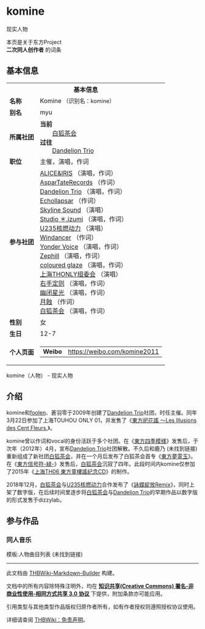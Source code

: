 # komine

<!-- source html: G:\repos\THBWiki-Markdown-Builder\THBWikiMarkdown\Temp\main\7\7f\ns0%3Akomine.html -->

现实人物

本页是关于东方Project  
 **二次同人创作者** 的词条
## 基本信息

<table><tbody><tr><th colspan="3">基本信息</th></tr><tr><td class="label"><b>名称</b></td><td> Komine <span style="font-size:90%;">（识别名：komine）</span></td></tr><tr><td class="label"><b>别名</b></td><td>myu</td></tr><tr><td class="label"><b>所属社团</b></td><td><b>当前</b><div style="margin-left:2em;"><a href="./白狐茶会.md" title="白狐茶会">白狐茶会</a></div><b>过往</b><div style="margin-left:2em;"><a href="./Dandelion_Trio.md" title="Dandelion Trio">Dandelion Trio</a></div></td></tr><tr><td class="label"><b>职位</b></td><td>主催，演唱，作词</td></tr><tr><td class="label"><b>参与社团</b></td><td><a href="./ALICE&IRIS.md" title="ALICE&amp;IRIS">ALICE&amp;IRIS</a> （演唱，作词）<br><a href="./AsparTateRecords.md" title="AsparTateRecords">AsparTateRecords</a> （作词）<br><a href="./Dandelion_Trio.md" title="Dandelion Trio">Dandelion Trio</a> （演唱，作词）<br><a href="./Echollapsar.md" title="Echollapsar">Echollapsar</a> （作词）<br><a href="./Skyline_Sound.md" title="Skyline Sound">Skyline Sound</a> （演唱）<br><a href="./Studio_＊.izumi.md" title="Studio ＊.izumi">Studio ＊.izumi</a> （演唱，作词）<br><a href="./U235核燃动力.md" title="U235核燃动力">U235核燃动力</a> （演唱）<br><a href="./Windancer.md" title="Windancer">Windancer</a> （作词）<br><a href="./Yonder_Voice.md" title="Yonder Voice">Yonder Voice</a> （演唱，作词）<br><a href="./Zephill.md" title="Zephill">Zephill</a> （演唱，作词）<br><a href="/index.php?title=coloured_glaze&amp;action=edit&amp;redlink=1" class="new" title="coloured glaze（页面不存在）">coloured glaze</a> （演唱，作词）<br><a href="./上海THONLY组委会.md" title="上海THONLY组委会">上海THONLY组委会</a> （演唱）<br><a href="./右手定则.md" title="右手定则">右手定则</a> （演唱，作词）<br><a href="./幽闭星光.md" title="幽闭星光">幽闭星光</a> （演唱，作词）<br><a href="/index.php?title=%E6%9C%88%E8%9D%95&amp;action=edit&amp;redlink=1" class="new" title="月蝕（页面不存在）">月蝕</a> （作词）<br><a href="./白狐茶会.md" title="白狐茶会">白狐茶会</a> （演唱，作词）</td></tr><tr><td class="label"><b>性别</b></td><td>女</td></tr><tr><td class="label"><b>生日</b></td><td>12-7</td></tr><tr><td class="label"><b>个人页面</b></td><td><table border="0" cellspacing="0" cellpadding="0"><tbody><tr><td><b>Weibo</b></td><td><a rel="nofollow" class="external free" href="https://weibo.com/komine2011">https://weibo.com/komine2011</a></td></tr></tbody></table></td></tr></tbody></table>

komine（人物） - 现实人物
## 介绍
  
komine和[foolen](./Foolen.md)、蒼羽零于2009年创建了[Dandelion Trio](./Dandelion_Trio.md)社团，时任主催。同年3月22日参加了上海TOUHOU ONLY 01，并发售了《[東方祀花謠 ～Les Illusions des Cent Fleurs.](./東方祀花謠_～Les_Illusions_des_Cent_Fleurs..md)》。
  
  
komine曾以作词和vocal的身份活跃于多个社团。在《[東方四季模様](./東方四季模様.md)》发售后，于次年（2012年）4月，宣布[Dandelion Trio](./Dandelion_Trio.md)社团解散。不久后和鹿乃 (未找到链接)重新组成了新社团[白狐茶会](./白狐茶会.md)，并在一个月后发布了白狐茶会首专《[東方夢霊玉](./東方夢霊玉.md)》。在《[東方信号符-緑-](./東方信号符-緑-.md)》发售后，[白狐茶会](./白狐茶会.md)沉寂了四年。此段时间内komine仅参加了2015年《[上海TH06 東方童樓謠纪念CD](./上海TH06_東方童樓謠纪念CD.md)》的制作。
  
  
2018年12月，[白狐茶会](./白狐茶会.md)与[U235核燃动力](./U235核燃动力.md)合作发布了《[詠蝶綻放Remix](./詠蝶綻放Remix（同人专辑）.md)》，同时上架了数字版，在后续时间里逐步将[白狐茶会](./白狐茶会.md)与[Dandelion Trio](./Dandelion_Trio.md)的早期作品以数字版的形式发售于dizzylab。
  

## 参与作品
### 同人音乐
  
模板:人物曲目列表 (未找到链接)
  





---

此文档由 [THBWiki-Markdown-Builder](https://github.com/Delsin-Yu/THBWiki-Markdown-Builder) 构建。

文档中的所有内容除特殊注明外，均在 [**知识共享(Creative Commons) 署名-非商业性使用-相同方式共享 3.0 协议**](https://creativecommons.org/licenses/by-sa/3.0/deed.zh-hans) 下提供，附加条款亦可能应用。

引用类型与其他类型作品版权归原作者所有，如有作者授权则遵照授权协议使用。

详细请查阅 [THBWiki：免责声明](https://thbwiki.cc/THBWiki:%E5%85%8D%E8%B4%A3%E5%A3%B0%E6%98%8E)。

